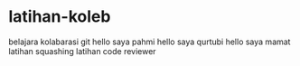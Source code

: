 # latihan-koleb
belajara kolabarasi git
hello saya pahmi
hello saya qurtubi
hello saya mamat
latihan squashing
latihan code reviewer
